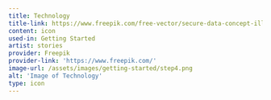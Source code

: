 ```yaml
---
title: Technology
title-link: https://www.freepik.com/free-vector/secure-data-concept-illustration_5573512.htm#position=1
content: icon
used-in: Getting Started
artist: stories
provider: Freepik
provider-link: 'https://www.freepik.com/'
image-url: /assets/images/getting-started/step4.png
alt: 'Image of Technology'
type: icon
---
```

